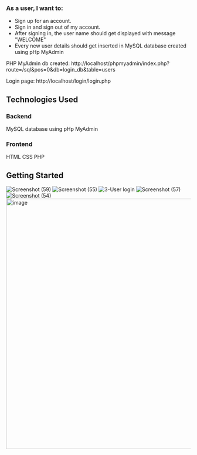 ### As a user, I want to:
* Sign up for an account.
* Sign in and sign out of my account.
* After signing in, the user name should get displayed with message "WELCOME"
* Every new user details should get inserted in MySQL database created using pHp MyAdmin

PHP MyAdmin db created:
http://localhost/phpmyadmin/index.php?route=/sql&pos=0&db=login_db&table=users

Login page:
http://localhost/login/login.php

## Technologies Used

### Backend

MySQL database using pHp MyAdmin

### Frontend

HTML
CSS
PHP

## Getting Started

![Screenshot (59)](https://user-images.githubusercontent.com/85502883/199163305-00a0553e-5b54-4104-942f-3f8e93fe7c93.png)
![Screenshot (55)](https://user-images.githubusercontent.com/85502883/199163372-60c8e164-ef08-42de-bf7b-d08aa79ce501.png)
![3-User login](https://user-images.githubusercontent.com/85502883/199164515-0d046176-689c-4158-ad7d-fa213d7a3105.png)
![Screenshot (57)](https://user-images.githubusercontent.com/85502883/199163422-7b426d24-c6ac-46d7-8ba0-fe27bfc3874c.png)
![Screenshot (54)](https://user-images.githubusercontent.com/85502883/199163458-6457afef-6a97-4fc2-8373-d951f298a53b.png)
<img width="683" alt="image" src="https://user-images.githubusercontent.com/85502883/199163756-93e3a416-0242-4e56-b2ec-76545c3a164c.png">



